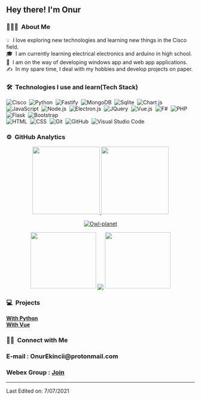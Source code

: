 <img width='40' align="left"/><h2>Hey there! I'm Onur</h2>

### 👨🏻‍💻 &nbsp;About Me

💡 &nbsp;I love exploring new technologies and learning new things in the Cisco field.\
🎓 &nbsp;I am currently learning electrical electronics and arduino in high school.\
🌱 &nbsp;I am on the way of developing windows app and web app applications.\
✍️ &nbsp;In my spare time, I deal with my hobbies and develop projects on paper.

### 🛠 &nbsp;Technologies I use and learn(Tech Stack)

![Cisco](https://img.shields.io/badge/-cisco-05122A?style=flat&logo=cisco)&nbsp;
![Python](https://img.shields.io/badge/-Python-05122A?style=flat&logo=python)&nbsp;
![Fastify](https://img.shields.io/badge/-Fastify-05122A?style=flat&logo=Fastify)&nbsp;
![MongoDB](https://img.shields.io/badge/-MongoDB-05122A?style=flat&logo=Mongodb)&nbsp;
![Sqlite](https://img.shields.io/badge/-Sqlite-05122A?style=flat&logo=sqlite)&nbsp;
![Chart.js](https://img.shields.io/badge/-chart-05122A?style=flat&logo=chart.js)&nbsp;
![JavaScript](https://img.shields.io/badge/-JavaScript-05122A?style=flat&logo=javascript)&nbsp;
![Node.js](https://img.shields.io/badge/-Node.js-05122A?style=flat&logo=node.js)&nbsp;
![Electron.js](https://img.shields.io/badge/-Electron.js-05122A?style=flat&logo=electron)&nbsp;
![JQuery](https://img.shields.io/badge/-Jquery-05122A?style=flat&logo=jquery)&nbsp;
![Vue.js](https://img.shields.io/badge/-Vue.js-05122A?style=flat&logo=vue.js)&nbsp;
![F#](https://img.shields.io/badge/-FSharp-05122A?style=flat&logo=fsharp)&nbsp;
![PHP](https://img.shields.io/badge/-php-05122A?style=flat&logo=php)&nbsp;
![Flask](https://img.shields.io/badge/-Flask-05122A?style=flat&logo=flask)&nbsp;
![Bootstrap](https://img.shields.io/badge/-Bootstrap-05122A?style=flat&logo=bootstrap&logoColor=563D7C)\
![HTML](https://img.shields.io/badge/-HTML-05122A?style=flat&logo=HTML5)&nbsp;
![CSS](https://img.shields.io/badge/-CSS-05122A?style=flat&logo=CSS3&logoColor=1572B6)&nbsp;
![Git](https://img.shields.io/badge/-Git-05122A?style=flat&logo=git)&nbsp;
![GitHub](https://img.shields.io/badge/-GitHub-05122A?style=flat&logo=github)&nbsp;
![Visual Studio Code](https://img.shields.io/badge/-Visual%20Studio%20Code-05122A?style=flat&logo=visual-studio-code&logoColor=007ACC)&nbsp;

### ⚙️ &nbsp;GitHub Analytics

<p align="center">
<a href="https://github.com/Owl-planet">
  <img height="180em" src="https://github-readme-stats-eight-theta.vercel.app/api?username=Owl-planet&show_icons=true&theme=algolia&include_all_commits=true&count_private=true"/>
  <img height="180em" src="https://github-readme-stats-eight-theta.vercel.app/api/top-langs/?username=Owl-planet&layout=compact&langs_count=8&theme=algolia"/>
</a>

<p align="center"><a href="https://github.com/ryo-ma/github-profile-trophy"><img src="https://github-profile-trophy.vercel.app/?username=Owl-planet&theme=onedark" alt="Owl-planet" /></a></p>
<p align="center">
  <a>
    <img height="150" width="175" src="https://github.com/JayantGoel001/JayantGoel001/blob/master/PNG/left.png">
    <img align="center" src="https://github-readme-streak-stats.herokuapp.com/?user=Owl-planet&theme=dark&hide_border=true"/>
    <img height="150" width="175" src="https://github.com/JayantGoel001/JayantGoel001/blob/master/PNG/right.png">
  </a>
</p>
</p>

### 💻 &nbsp;Projects

<a href="http://tc002.herokuapp.com/"><strong>With Python</strong></a><br>
<a href="https://gabyonur.herokuapp.com/"><strong>With Vue</strong></a>


### 🤝🏻 &nbsp;Connect with Me

<p align="center">
  <h3><strong>E-mail : OnurEkincii@protonmail.com</strong></h3>
  <h3><strong>Webex Group : <a href="https://asd.com">Join</a></strong></h3>
</p>

-----

Last Edited on: 7/07/2021
